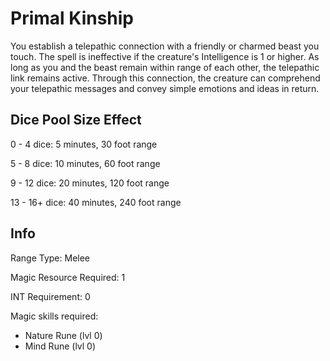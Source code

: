 # Primal Kinship

You establish a telepathic connection with a friendly or charmed beast you touch. The spell is ineffective if the creature's Intelligence is 1 or higher. As long as you and the beast remain within range of each other, the telepathic link remains active. Through this connection, the creature can comprehend your telepathic messages and convey simple emotions and ideas in return.

## Dice Pool Size Effect

0 -  4 dice: 5 minutes, 30 foot range

5 -  8 dice: 10 minutes, 60 foot range

9 - 12 dice: 20 minutes, 120 foot range

13 - 16+ dice: 40 minutes, 240 foot range

## Info

Range Type: Melee

Magic Resource Required: 1

INT Requirement: 0

Magic skills required:

- Nature Rune (lvl 0)
- Mind Rune (lvl 0)
